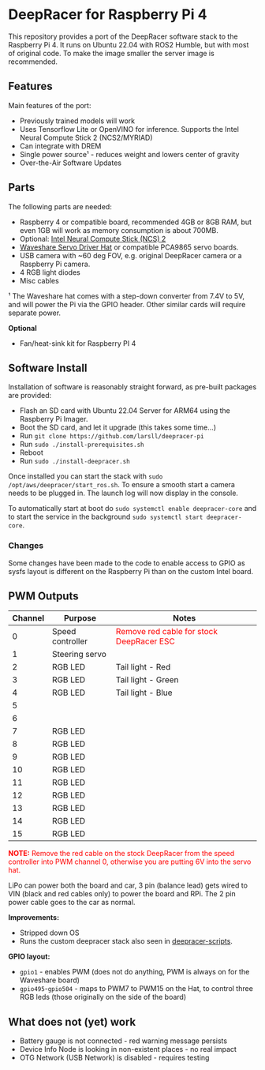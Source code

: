 # DeepRacer for Raspberry Pi 4

This repository provides a port of the DeepRacer software stack to the Raspberry Pi 4. It runs
on Ubuntu 22.04 with ROS2 Humble, but with most of original code. To make the image smaller the server image is recommended.

## Features

Main features of the port:

- Previously trained models will work
- Uses Tensorflow Lite or OpenVINO for inference. Supports the Intel Neural Compute Stick 2 (NCS2/MYRIAD)
- Can integrate with DREM
- Single power source¹ - reduces weight and lowers center of gravity
- Over-the-Air Software Updates

## Parts

The following parts are needed:

- Raspberry 4 or compatible board, recommended 4GB or 8GB RAM, but even 1GB will work as memory consumption is about 700MB.
- Optional: [Intel Neural Compute Stick (NCS) 2](https://www.intel.com/content/www/us/en/developer/articles/tool/neural-compute-stick.html)
- [Waveshare Servo Driver Hat](https://www.waveshare.com/product/raspberry-pi/hats/motors-relays/servo-driver-hat.htm) or compatible PCA9865 servo boards.
- USB camera with ~60 deg FOV, e.g. original DeepRacer camera or a Raspberry Pi camera.
- 4 RGB light diodes
- Misc cables

¹ The Waveshare hat comes with a step-down converter from 7.4V to 5V, and will power the Pi via the GPIO header. Other similar cards will require separate power.

**Optional**

- Fan/heat-sink kit for Raspberry PI 4

## Software Install

Installation of software is reasonably straight forward, as pre-built packages are provided:

- Flash an SD card with Ubuntu 22.04 Server for ARM64 using the Raspberry Pi Imager.
- Boot the SD card, and let it upgrade (this takes some time...)
- Run `git clone https://github.com/larsll/deepracer-pi`
- Run `sudo ./install-prerequisites.sh`
- Reboot
- Run `sudo ./install-deepracer.sh`

Once installed you can start the stack with `sudo /opt/aws/deepracer/start_ros.sh`. To ensure a smooth start a camera needs to be plugged in.
The launch log will now display in the console.

To automatically start at boot do `sudo systemctl enable deepracer-core` and to start the service in the background `sudo systemctl start deepracer-core`.

### Changes

Some changes have been made to the code to enable access to GPIO as sysfs layout is different on the Raspberry Pi than on the custom Intel board.

## PWM Outputs

| Channel | Purpose          | Notes                                                                   |
| ------- | ---------------- | ----------------------------------------------------------------------- |
| 0       | Speed controller | <span style="color:red">Remove red cable for stock DeepRacer ESC</span> |
| 1       | Steering servo   |                                                                         |
| 2       | RGB LED          | Tail light - Red                                                        |
| 3       | RGB LED          | Tail light - Green                                                      |
| 4       | RGB LED          | Tail light - Blue                                                       |
| 5       |
| 6       |
| 7       | RGB LED          |
| 8       | RGB LED          |
| 9       | RGB LED          |
| 10      | RGB LED          |
| 11      | RGB LED          |
| 12      | RGB LED          |
| 13      | RGB LED          |
| 14      | RGB LED          |
| 15      | RGB LED          |

<span style="color:red">**NOTE:** Remove the red cable on the stock DeepRacer from the speed controller into PWM channel 0, otherwise you are putting 6V into the servo hat.</span>

LiPo can power both the board and car, 3 pin (balance lead) gets wired to VIN (black and red cables only) to power the board and RPi. The 2 pin power cable goes to the car as normal.

**Improvements:**

- Stripped down OS
- Runs the custom deepracer stack also seen in [deepracer-scripts](https://github.com/davidfsmith/deepracer-scripts).

**GPIO layout:**

- `gpio1` - enables PWM (does not do anything, PWM is always on for the Waveshare board)
- `gpio495`-`gpio504` - maps to PWM7 to PWM15 on the Hat, to control three RGB leds (those originally on the side of the board)

## What does not (yet) work

- Battery gauge is not connected - red warning message persists
- Device Info Node is looking in non-existent places - no real impact
- OTG Network (USB Network) is disabled - requires testing
